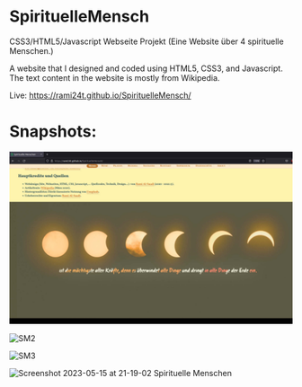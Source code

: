 # SpirituelleMensch

CSS3/HTML5/Javascript Webseite Projekt (Eine Website über 4 spirituelle Menschen.)

A website that I designed and coded using HTML5, CSS3, and Javascript.
The text content in the website is mostly from Wikipedia.

Live: https://rami24t.github.io/SpirituelleMensch/


# Snapshots:

<img src="Snapshot1.jpg">

![SM2](https://github.com/Rami24t/SpirituelleMensch/assets/103028944/beeaf750-6472-430a-a159-02fcf3afc46c)

![SM3](https://github.com/Rami24t/SpirituelleMensch/assets/103028944/f9736050-b619-40b0-98c9-50f6c15d750d)

![Screenshot 2023-05-15 at 21-19-02 Spirituelle Menschen](https://github.com/Rami24t/SpirituelleMensch/assets/103028944/2ab08861-3d53-4bb0-87f9-88cc2424db41)

